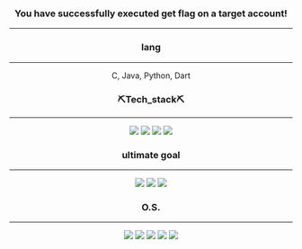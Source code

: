 

<div align="center">


### You have successfully executed get flag on a target account!


-----------------

### lang
-----------------
C, Java, Python, Dart

### ⛏️Tech_stack⛏️
-------------------

<div align="center">

<img src="https://img.shields.io/badge/next.js-white.svg?style=for-the-badge&logo=next.js&logoColor=black" />
<img src="https://img.shields.io/badge/node.js-339933.svg?style=for-the-badge&logo=nodedotjs&logoColor=white" />
<img src="https://img.shields.io/badge/Flutter-02569B.svg?style=for-the-badge&logo=flutter&logoColor=white" />
<img src="https://img.shields.io/badge/wireshark-1679A7.svg?style=for-the-badge&logo=wireshark&logoColor=white" />

<div align=center>

### ultimate goal

----------------

<img src="https://img.shields.io/badge/assemblyscript-007AAC?style=for-the-badge&logo=assemblyscript&logoColor=white" /> 
<img src="https://img.shields.io/badge/LLVM-262D3A?style=for-the-badge&logo=LLVM&logoColor=white" /> 
<img src="https://img.shields.io/badge/Swift-F05138?style=for-the-badge&logo=Swift&logoColor=black" /> 

### O.S.

----------------

</div>


<img src="https://img.shields.io/badge/debian-A81D33?style=for-the-badge&logo=debian&logoColor=white" /> 
<img src="https://img.shields.io/badge/ubuntu-orange?style=for-the-badge&logo=ubuntu&logoColor=white" /> 
<img src="https://img.shields.io/badge/kalilinux-557C94?style=for-the-badge&logo=kalilinux&logoColor=black" />
<img src="https://img.shields.io/badge/Windows-0078D6?style=for-the-badge&logo=windows&logoColor=white" />
<img src="https://img.shields.io/badge/mac%20os-white?style=for-the-badge&logo=apple&logoColor=black" />

<div align=center>
  

